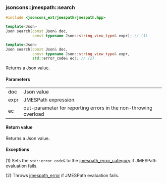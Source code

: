 ### jsoncons::jmespath::search

```c++
#include <jsoncons_ext/jmespath/jmespath.hpp>

template<Json>
Json search(const Json& doc, 
            const typename Json::string_view_type& expr); // (1)

template<Json>
Json search(const Json& doc, 
            const typename Json::string_view_type& expr,
            std::error_code& ec); // (2)
```

Returns a Json value.

#### Parameters

<table>
  <tr>
    <td>doc</td>
    <td>Json value</td> 
  </tr>
  <tr>
    <td>expr</td>
    <td>JMESPath expression</td> 
  </tr>
  <tr>
    <td>ec</td>
    <td>out-parameter for reporting errors in the non-throwing overload</td> 
  </tr>
</table>

#### Return value

Returns a Json value.

#### Exceptions

(1) Sets the `std::error_code&` to the [jmespath_error_category](jmespath_errc.md) if JMESPath evaluation fails. 

(2) Throws [jmespath_error](jmespath_error.md) if JMESPath evaluation fails.


